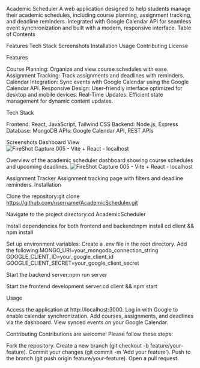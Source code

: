 Academic Scheduler
A web application designed to help students manage their academic schedules, including course planning, assignment tracking, and deadline reminders. Integrated with Google Calendar API for seamless event synchronization and built with a modern, responsive interface.
Table of Contents

Features
Tech Stack
Screenshots
Installation
Usage
Contributing
License

Features

Course Planning: Organize and view course schedules with ease.
Assignment Tracking: Track assignments and deadlines with reminders.
Calendar Integration: Sync events with Google Calendar using the Google Calendar API.
Responsive Design: User-friendly interface optimized for desktop and mobile devices.
Real-Time Updates: Efficient state management for dynamic content updates.

Tech Stack

Frontend: React, JavaScript, Tailwind CSS
Backend: Node.js, Express
Database: MongoDB
APIs: Google Calendar API, REST APIs

Screenshots
Dashboard View
![FireShot Capture 005 - Vite + React -  localhost](https://github.com/user-attachments/assets/82797d39-bd87-473e-aec3-5e67a42590b3)

Overview of the academic scheduler dashboard showing course schedules and upcoming deadlines.
![FireShot Capture 005 - Vite + React -  localhost](https://github.com/user-attachments/assets/82797d39-bd87-473e-aec3-5e67a42590b3)

Assignment Tracker
Assignment tracking page with filters and deadline reminders.
Installation

Clone the repository:git clone https://github.com/username/AcademicScheduler.git


Navigate to the project directory:cd AcademicScheduler


Install dependencies for both frontend and backend:npm install
cd client && npm install


Set up environment variables:
Create a .env file in the root directory.
Add the following:MONGO_URI=your_mongodb_connection_string
GOOGLE_CLIENT_ID=your_google_client_id
GOOGLE_CLIENT_SECRET=your_google_client_secret




Start the backend server:npm run server


Start the frontend development server:cd client && npm start



Usage

Access the application at http://localhost:3000.
Log in with Google to enable calendar synchronization.
Add courses, assignments, and deadlines via the dashboard.
View synced events on your Google Calendar.

Contributing
Contributions are welcome! Please follow these steps:

Fork the repository.
Create a new branch (git checkout -b feature/your-feature).
Commit your changes (git commit -m 'Add your feature').
Push to the branch (git push origin feature/your-feature).
Open a pull request.
